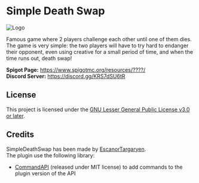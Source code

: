 # Simple Death Swap

![Logo](https://raw.githubusercontent.com/EscanorTargaryen/SimpleDeathSwap/2b146f7cb7ee753a3b14b054b20d597f277ac3f4/logo.png)

Famous game where 2 players challenge each other until one of them dies. The game is very simple: the two players will have to try hard to endanger their opponent, even using creative for a small period of time, and when the time runs out, death swap!

**Spigot Page:** <https://www.spigotmc.org/resources/????/>  
**Discord Server:** <https://discord.gg/KRS7dSU6tR>  


## License

This project is licensed under the [GNU Lesser General Public License v3.0 or later](https://www.gnu.org/licenses/lgpl-3.0.txt).

## Credits

SimpleDeathSwap has been made by [EscanorTargaryen](https://github.com/EscanorTargaryen).  
The plugin use the following library:
* [CommandAPI](https://github.com/JorelAli/CommandAPI) (released under MIT license) to add commands to the plugin version of the API
